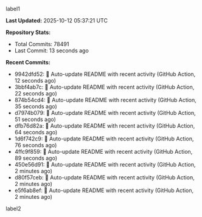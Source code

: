 
label1 
<!-- ACTIVITY_START -->
**Last Updated:** 2025-10-12 05:37:21 UTC

**Repository Stats:**
- Total Commits: 78491
- Last Commit: 13 seconds ago

**Recent Commits:**
- 9942dfd52: 🤖 Auto-update README with recent activity (GitHub Action, 12 seconds ago)
- 3bbf4ab7c: 🤖 Auto-update README with recent activity (GitHub Action, 22 seconds ago)
- 874b54cd4: 🤖 Auto-update README with recent activity (GitHub Action, 35 seconds ago)
- d7974b079: 🤖 Auto-update README with recent activity (GitHub Action, 51 seconds ago)
- dfb76d82a: 🤖 Auto-update README with recent activity (GitHub Action, 64 seconds ago)
- 1d6f742c9: 🤖 Auto-update README with recent activity (GitHub Action, 76 seconds ago)
- 4ffc9f859: 🤖 Auto-update README with recent activity (GitHub Action, 89 seconds ago)
- 450e56d91: 🤖 Auto-update README with recent activity (GitHub Action, 2 minutes ago)
- d80f57ceb: 🤖 Auto-update README with recent activity (GitHub Action, 2 minutes ago)
- e5f6ab8ef: 🤖 Auto-update README with recent activity (GitHub Action, 2 minutes ago)
<!-- ACTIVITY_END -->

label2
